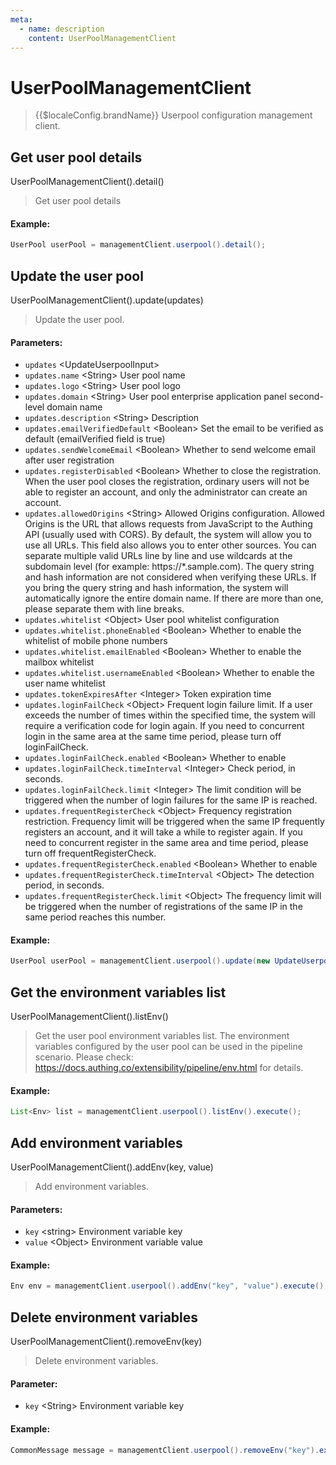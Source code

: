 ```yaml
---
meta:
  - name: description
    content: UserPoolManagementClient
---
```


# UserPoolManagementClient

<LastUpdated/>

> {{$localeConfig.brandName}} Userpool configuration management client.

## Get user pool details

UserPoolManagementClient().detail()

> Get user pool details

#### Example:

```java
UserPool userPool = managementClient.userpool().detail();
```

## Update the user pool

UserPoolManagementClient().update(updates)

> Update the user pool.

#### Parameters:

- `updates` \<UpdateUserpoolInput>
- `updates.name` \<String> User pool name
- `updates.logo` \<String> User pool logo
- `updates.domain` \<String> User pool enterprise application panel second-level domain name
- `updates.description` \<String> Description
- `updates.emailVerifiedDefault` \<Boolean> Set the email to be verified as default (emailVerified field is true)
- `updates.sendWelcomeEmail` \<Boolean> Whether to send welcome email after user registration
- `updates.registerDisabled` \<Boolean> Whether to close the registration. When the user pool closes the registration, ordinary users will not be able to register an account, and only the administrator can create an account.
- `updates.allowedOrigins` \<String> Allowed Origins configuration. Allowed Origins is the URL that allows requests from JavaScript to the Authing API (usually used with CORS). By default, the system will allow you to use all URLs. This field also allows you to enter other sources. You can separate multiple valid URLs line by line and use wildcards at the subdomain level (for example: https://*.sample.com). The query string and hash information are not considered when verifying these URLs. If you bring the query string and hash information, the system will automatically ignore the entire domain name. If there are more than one, please separate them with line breaks.
- `updates.whitelist` \<Object> User pool whitelist configuration
- `updates.whitelist.phoneEnabled` \<Boolean> Whether to enable the whitelist of mobile phone numbers
- `updates.whitelist.emailEnabled` \<Boolean> Whether to enable the mailbox whitelist
- `updates.whitelist.usernameEnabled` \<Boolean> Whether to enable the user name whitelist
- `updates.tokenExpiresAfter` \<Integer> Token expiration time
- `updates.loginFailCheck` \<Object> Frequent login failure limit. If a user exceeds the number of times within the specified time, the system will require a verification code for login again. If you need to concurrent login in the same area at the same time period, please turn off loginFailCheck.
- `updates.loginFailCheck.enabled` \<Boolean> Whether to enable
- `updates.loginFailCheck.timeInterval` \<Integer> Check period, in seconds.
- `updates.loginFailCheck.limit` \<Integer> The limit condition will be triggered when the number of login failures for the same IP is reached.
- `updates.frequentRegisterCheck` \<Object> Frequency registration restriction. Frequency limit will be triggered when the same IP frequently registers an account, and it will take a while to register again. If you need to concurrent register in the same area and time period, please turn off frequentRegisterCheck.
- `updates.frequentRegisterCheck.enabled` \<Boolean> Whether to enable
- `updates.frequentRegisterCheck.timeInterval` \<Object> The detection period, in seconds.
- `updates.frequentRegisterCheck.limit` \<Object> The frequency limit will be triggered when the number of registrations of the same IP in the same period reaches this number.

#### Example:

```java
UserPool userPool = managementClient.userpool().update(new UpdateUserpoolInput().withDescription("desc")).execute();
```

## Get the environment variables list

UserPoolManagementClient().listEnv()

> Get the user pool environment variables list. The environment variables configured by the user pool can be used in the pipeline scenario. Please check: https://docs.authing.co/extensibility/pipeline/env.html for details.

#### Example:

```java
List<Env> list = managementClient.userpool().listEnv().execute();
```

## Add environment variables

UserPoolManagementClient().addEnv(key, value)

> Add environment variables.

#### Parameters:

- `key` \<string\> Environment variable key
- `value` \<Object\> Environment variable value

#### Example:

```java
Env env = managementClient.userpool().addEnv("key", "value").execute();
```

## Delete environment variables

UserPoolManagementClient().removeEnv(key)

> Delete environment variables.

#### Parameter:

- `key` \<String\> Environment variable key

#### Example:

```java
CommonMessage message = managementClient.userpool().removeEnv("key").execute();
```
